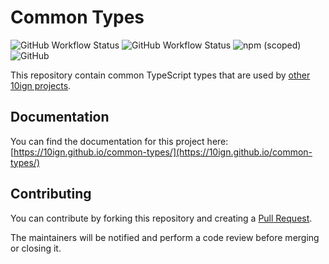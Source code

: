 # Common Types

![GitHub Workflow Status](https://img.shields.io/github/workflow/status/10ign/common-types/Version)
![GitHub Workflow Status](https://img.shields.io/github/workflow/status/10ign/common-types/Publish?label=publish)
![npm (scoped)](https://img.shields.io/npm/v/@10ign/common-types?logo=npm)
![GitHub](https://img.shields.io/github/license/10ign/common-types)

This repository contain common TypeScript types that are used by
[other 10ign projects](https://github.com/orgs/10ign/repositories).

## Documentation

You can find the documentation for this project here:
[https://10ign.github.io/common-types/](https://10ign.github.io/common-types/)

## Contributing

You can contribute by forking this repository and creating a
[Pull Request](https://github.com/10ign/common-types/pulls).

The maintainers will be notified and perform a code review before merging or
closing it.
